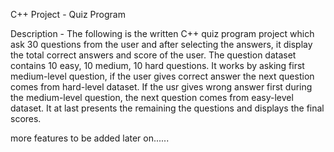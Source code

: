 C++ Project - Quiz Program

Description - The following is the written C++ quiz program project which ask 30 questions from the user and after selecting the answers, it display the total correct answers and score of the user. The question dataset contains 10 easy, 10 medium, 10 hard questions. It works by asking first medium-level question, if the user gives correct answer the next question comes from hard-level dataset. If the usr gives wrong answer first during the medium-level question, the next question comes from easy-level dataset. It at last presents the remaining the questions and displays the final scores.

more features to be added later on......
